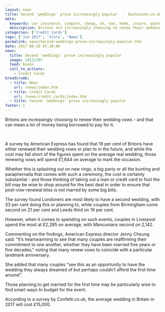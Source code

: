```yaml
---
layout: news
title: Second 'weddings' prove increasingly popular   - Quotezone.co.uk
meta:
  keywords: car insurance, compare, cheap, uk, van, home, insure, quotes, online, comparison, bike, loans, life
  description: Britons are increasingly choosing to renew their wedding vows - and that can mean a lot of money being borrowed to pay for it
categories: ['Credit Cards']
tags: ['Jun 2017', 'Story', 'News']
permalink: news/Second-weddings-prove-increasingly-popular.htm
date: 2017-06-29 07:30:00
news:
  title: Second 'weddings' prove increasingly popular  
  image: 14121787
  feed: Axonn
  call_to_actions:
    - Credit Cards
breadcrumb:
  - title: News
    url: /news/index.htm
  - title: Credit Cards
    url: /news/credit_cards/index.htm
  - title: Second 'weddings' prove increasingly popular  
footer: 1
---
```


Britons are increasingly choosing to renew their wedding vows - and that can mean a lot of money being borrowed to pay for it.&nbsp;

&nbsp;

A survey by American Express has found that 19 per cent of Britons have either renewed their wedding vows or plan to in the future, and while the cost may fall short of the figures spent on the average real wedding, those renewing vows will spend &pound;1,644 on average to mark the occasion.&nbsp;

Whether this is splashing out on new rings, a big party or all the bunting and paraphernalia that comes with such a ceremony, the cost is certainly substantial - and those thinking of taking out a loan or credit card to foot the bill may be wise to shop around for the best deal in order to ensure that post-vow-renewal bliss is not marred by some big bills.&nbsp;

The survey found Londoners are most likely to have a second wedding, with 33 per cent doing this or planning to, while couples from Birmingham come second on 21 per cent and Leeds third on 19 per cent.&nbsp;

However, when it comes to spending on such events, couples in Liverpool spend the most at &pound;2,285 on average, with Mancunians second on 2,142.

Commenting on the findings, American Express director Jenny Cheung said: &quot;It&rsquo;s heartwarming to see that many couples are reaffirming their commitment to one another, whether they have been married five years or five decades,&quot; noting that many renew vows to coincide with a particular landmark anniversary.

She added that many couples &quot;see this as an opportunity to have the wedding they always dreamed of but perhaps couldn&rsquo;t afford the first time around&quot;.

Those planning to get married for the first time may be particularly wise to find smart ways to budget for the event.

According to a survey by Confetti.co.uk, the average wedding in Britain in 2017 will cost &pound;15,000.
